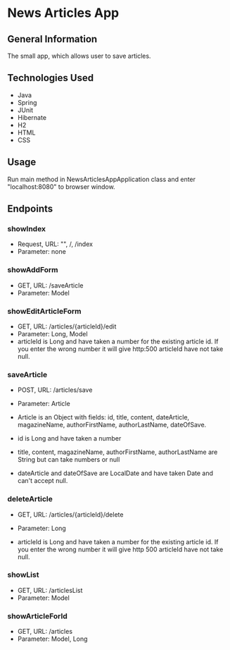 # News Articles App

## General Information
The small app, which allows user to save articles.

## Technologies Used
- Java
- Spring
- JUnit
- Hibernate
- H2
- HTML
- CSS

## Usage
Run main method in NewsArticlesAppApplication class and enter "localhost:8080" to browser window.

## Endpoints

### showIndex
- Request, URL: "", /, /index
- Parameter: none

### showAddForm
- GET, URL: /saveArticle
- Parameter: Model

### showEditArticleForm
- GET, URL: /articles/{articleId}/edit
- Parameter: Long, Model
- articleId is Long and have taken a number for the existing article id. If you enter the wrong number it will give http:500
articleId have not take null.

### saveArticle
- POST, URL: /articles/save
- Parameter: Article

- Article is an Object with fields: id, title, content, dateArticle, magazineName, authorFirstName, authorLastName, dateOfSave.
- id is Long and have taken a number
- title, content, magazineName, authorFirstName, authorLastName are String but can take numbers or null
- dateArticle and dateOfSave are LocalDate and have taken Date and can't accept null.

### deleteArticle
- GET, URL: /articles/{articleId}/delete
- Parameter: Long

- articleId is Long and have taken a number for the existing article id. If you enter the wrong number it will give http 500
articleId have not take null.

### showList
- GET, URL: /articlesList
- Parameter: Model

### showArticleForId
- GET, URL: /articles
- Parameter: Model, Long